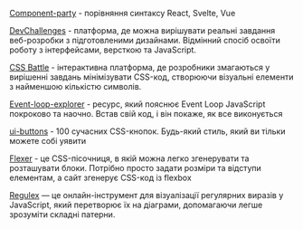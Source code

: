 [Component-party](https://component-party.dev/) - порівняння синтаксу  React, Svelte, Vue 

[DevChallenges](https://devchallenges.io/) - платформа, де можна вирішувати реальні завдання веб-розробки з підготовленими дизайнами. Відмінний спосіб освоїти роботу з інтерфейсами, версткою та JavaScript.

[CSS Battle](https://cssbattle.dev/) - інтерактивна платформа, де розробники змагаються у вирішенні завдань мінімізувати CSS-код, створюючи візуальні елементи з найменшою кількістю символів.

[Event-loop-explorer](https://vault-developer.github.io/event-loop-explorer/) - ресурс, який пояснює Event Loop JavaScript покроково та наочно.
Встав свій код, і він покаже, як все виконується

[ui-buttons](https://ui-buttons.web.app/) - 100 сучасних CSS-кнопок. Будь-який стиль, який ви тільки можете собі уявити

[Flexer](https://www.flexer.dev) - це CSS-пісочниця, в якій можна легко згенерувати та розташувати блоки. Потрібно просто задати розміри та відступи елементам, а сайт згенерує CSS-код із flexbox

[Regulex](https://jex.im/regulex/) — це онлайн-інструмент для візуалізації регулярних виразів у JavaScript, який перетворює їх на діаграми, допомагаючи легше зрозуміти складні патерни.

